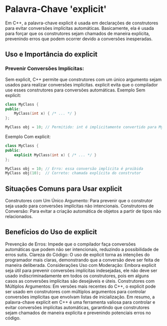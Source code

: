 # Palavra-Chave 'explicit'

Em C++, a palavra-chave explicit é usada em declarações de construtores para evitar conversões implícitas automáticas. Basicamente, ela é usada para forçar que os construtores sejam chamados de maneira explícita, prevenindo erros que podem ocorrer devido a conversões inesperadas.

## Uso e Importância do explicit

### Prevenir Conversões Implícitas:
Sem explicit, C++ permite que construtores com um único argumento sejam usados para realizar conversões implícitas.
explicit evita que o compilador use esses construtores para conversões automáticas.
Exemplo Sem explicit:

```cpp
class MyClass {
public:
    MyClass(int x) { /* ... */ }
};

MyClass obj = 10; // Permitido: int é implicitamente convertido para MyClass
```

Exemplo Com explicit:

```cpp
class MyClass {
public:
    explicit MyClass(int x) { /* ... */ }
};

MyClass obj = 10; // Erro: essa conversão implícita é proibida
MyClass obj(10);  // Correto: chamada explícita do construtor
```

## Situações Comuns para Usar explicit
Construtores com Um Único Argumento: Para prevenir que o construtor seja usado para conversões implícitas não intencionais.
Construtores de Conversão: Para evitar a criação automática de objetos a partir de tipos não relacionados.

## Benefícios do Uso de explicit

Prevenção de Erros: Impede que o compilador faça conversões automáticas que podem não ser intencionais, reduzindo a possibilidade de erros sutis.
Clareza do Código: O uso de explicit torna as intenções do programador mais claras, demonstrando que a conversão deve ser feita de maneira deliberada.
Considerações
Uso com Moderação: Embora explicit seja útil para prevenir conversões implícitas indesejadas, ele não deve ser usado indiscriminadamente em todos os construtores, pois em alguns casos as conversões implícitas são desejáveis e úteis.
Construtores com Múltiplos Argumentos: Em versões mais recentes do C++, o explicit pode ser usado em construtores com múltiplos argumentos para controlar conversões implícitas que envolvam listas de inicialização.
Em resumo, a palavra-chave explicit em C++ é uma ferramenta valiosa para controlar e evitar conversões implícitas automáticas, garantindo que construtores sejam chamados de maneira explícita e prevenindo potenciais erros no código.
